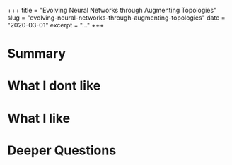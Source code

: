 +++
title = "Evolving Neural Networks through Augmenting Topologies"
slug = "evolving-neural-networks-through-augmenting-topologies"
date = "2020-03-01"
excerpt = "..."
+++

# Summary

# What I dont like

# What I like

# Deeper Questions